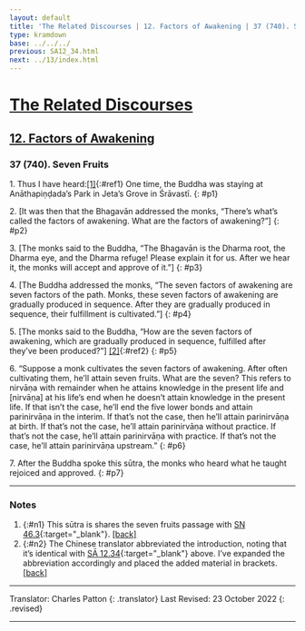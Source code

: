 ```yaml
---
layout: default
title: 'The Related Discourses | 12. Factors of Awakening | 37 (740). Seven Fruits'
type: kramdown
base: ../../../
previous: SA12_34.html
next: ../13/index.html
---
```


# [The Related Discourses](../index.html)
## [12. Factors of Awakening](index.html)
### 37 (740). Seven Fruits

1\. Thus I have heard:[\[1\]](#n1){:#ref1} One time, the Buddha was staying at Anāthapiṇḍada’s Park in Jeta’s Grove in Śrāvastī.
{: #p1}

2\. [It was then that the Bhagavān addressed the monks, “There’s what’s called the factors of awakening. What are the factors of awakening?”]
{: #p2}

3\. [The monks said to the Buddha, “The Bhagavān is the Dharma root, the Dharma eye, and the Dharma refuge! Please explain it for us. After we hear it, the monks will accept and approve of it.”]
{: #p3}

4\. [The Buddha addressed the monks, “The seven factors of awakening are seven factors of the path. Monks, these seven factors of awakening are gradually produced in sequence. After they are gradually produced in sequence, their fulfillment is cultivated.”]
{: #p4}

5\. [The monks said to the Buddha, “How are the seven factors of awakening, which are gradually produced in sequence, fulfilled after they’ve been produced?”] [\[2\]](#n2){:#ref2}
{: #p5}

6\. “Suppose a monk cultivates the seven factors of awakening. After often cultivating them, he’ll attain seven fruits. What are the seven? This refers to nirvāṇa with remainder when he attains knowledge in the present life and [nirvāṇa] at his life’s end when he doesn’t attain knowledge in the present life. If that isn’t the case, he’ll end the five lower bonds and attain parinirvāṇa in the interim. If that’s not the case, then he’ll attain parinirvāṇa at birth. If that’s not the case, he’ll attain parinirvāṇa without practice. If that’s not the case, he’ll attain parinirvāṇa with practice. If that’s not the case, he’ll attain parinirvāṇa upstream.”
{: #p6}

7\. After the Buddha spoke this sūtra, the monks who heard what he taught rejoiced and approved.
{: #p7}

---

### Notes

1. {:#n1} This sūtra is shares the seven fruits passage with [SN 46.3](https://suttacentral.net/sn46.3){:target="_blank"}. [\[back\]](#ref1)
2. {:#n2} The Chinese translator abbreviated the introduction, noting that it’s identical with [SĀ 12.34](SA12_34.html){:target="_blank"} above. I’ve expanded the abbreviation accordingly and placed the added material in brackets. [\[back\]](#ref2)

---

Translator: Charles Patton
{: .translator}
Last Revised: 23 October 2022
{: .revised}

---